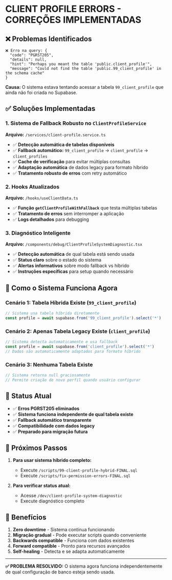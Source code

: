 # CLIENT PROFILE ERRORS - CORREÇÕES IMPLEMENTADAS

## ❌ Problemas Identificados

```
❌ Erro na query: {
  "code": "PGRST205",
  "details": null,
  "hint": "Perhaps you meant the table 'public.client_profile'",
  "message": "Could not find the table 'public.99_client_profile' in the schema cache"
}
```

**Causa:** O sistema estava tentando acessar a tabela `99_client_profile` que ainda não foi criada no Supabase.

## ✅ Soluções Implementadas

### 1. Sistema de Fallback Robusto no `ClientProfileService`

**Arquivo:** `/services/client-profile.service.ts`

- ✅ **Detecção automática de tabelas disponíveis**
- ✅ **Fallback automático:** `99_client_profile` → `client_profile` → `client_profiles`
- ✅ **Cache de verificação** para evitar múltiplas consultas
- ✅ **Adaptação automática** de dados legacy para formato híbrido
- ✅ **Tratamento robusto de erros** com retry automático

### 2. Hooks Atualizados

**Arquivo:** `/hooks/useClientData.ts`

- ✅ **Função `getClientProfileWithFallback`** que testa múltiplas tabelas
- ✅ **Tratamento de erros** sem interromper a aplicação
- ✅ **Logs detalhados** para debugging

### 3. Diagnóstico Inteligente

**Arquivo:** `/components/debug/ClientProfileSystemDiagnostic.tsx`

- ✅ **Detecção automática** de qual tabela está sendo usada
- ✅ **Status claro** sobre o estado do sistema
- ✅ **Alertas informativos** sobre modo fallback vs híbrido
- ✅ **Instruções específicas** para setup quando necessário

## 🔧 Como o Sistema Funciona Agora

### Cenário 1: Tabela Híbrida Existe (`99_client_profile`)
```typescript
// Sistema usa tabela híbrida diretamente
const profile = await supabase.from('99_client_profile').select('*')
```

### Cenário 2: Apenas Tabela Legacy Existe (`client_profile`)
```typescript
// Sistema detecta automaticamente e usa fallback
const profile = await supabase.from('client_profile').select('*')
// Dados são automaticamente adaptados para formato híbrido
```

### Cenário 3: Nenhuma Tabela Existe
```typescript
// Sistema retorna null graciosamente
// Permite criação de novo perfil quando usuário configurar
```

## 🎯 Status Atual

- ✅ **Erros PGRST205 eliminados**
- ✅ **Sistema funciona independente de qual tabela existe**
- ✅ **Fallback automático transparente**
- ✅ **Compatibilidade com dados legacy**
- ✅ **Preparado para migração futura**

## 🔄 Próximos Passos

1. **Para usar sistema híbrido completo:**
   - Execute `/scripts/99-client-profile-hybrid-FINAL.sql`
   - Execute `/scripts/fix-permission-errors-FINAL.sql`

2. **Para verificar status atual:**
   - Acesse `/dev/client-profile-system-diagnostic`
   - Execute diagnóstico completo

## 🚀 Benefícios

1. **Zero downtime** - Sistema continua funcionando
2. **Migração gradual** - Pode executar scripts quando conveniente
3. **Backwards compatible** - Funciona com dados existentes
4. **Forward compatible** - Pronto para recursos avançados
5. **Self-healing** - Detecta e se adapta automaticamente

---

**✅ PROBLEMA RESOLVIDO:** O sistema agora funciona independentemente de qual configuração de banco esteja sendo usada.